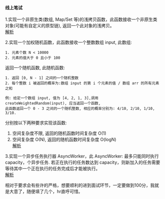 #### 线上笔试
1.实现一个非原生类(数组, Map/Set 等)的浅拷贝函数，此函数接收一个非原生类对象(可能有自定义的原型链), 返回一个此对象的浅拷贝。  
[解析](https://github.com/Vitaminaq/interview-collection/issues/10)  
  
2.实现一个加权随机函数，此函数接收一个整数数组 input, 此数组:
```
1. 元素个数 N < 10000
2. 元素的值大于 0 且小于 100
```
返回一个随机函数, 此随机函数:
```
1. 返回 [0, N - 1] 之间的一个随机整数
2. 每个整数 i 被返回的概率为:数组 input 的第 i 个元素的值 / 数组 arr 的所有元素之和
```
```
例: 给定一个数组 input, 值为 [4, 2, 1, 3],调用 createWeightedRandom(input), 应当返回一个函数, 
此函数返回一个 0 - 3 之间的一个随机整数, 相应的概率分别为: 4/10, 2/10, 1/10, 3/10.
```
分别按以下两种要求实现该函数:
1. 空间复杂度不限, 返回的随机函数时间复杂度 O(1)
2. 空间复杂度 O(N), 返回的随机函数时间复杂度 O(logN)  
[解析](https://github.com/Vitaminaq/interview-collection/issues/11)  
  
3.实现一个异步任务执行器 AsyncWorker，此 AsyncWorker: 最多只能同时执行 capacity，个异步任务. 若正在执行的任务数达到 capacity，则新加入的任务需要等待其中一个正在执行的任务完成后才能被执行。  
[解析](https://github.com/Vitaminaq/interview-collection/issues/12)  
  
相对于要求会有些许的严格，想要顺利的进到面试环节，一定要做到100分，我就是大意了，随便填了几个，hr直呼可惜。
